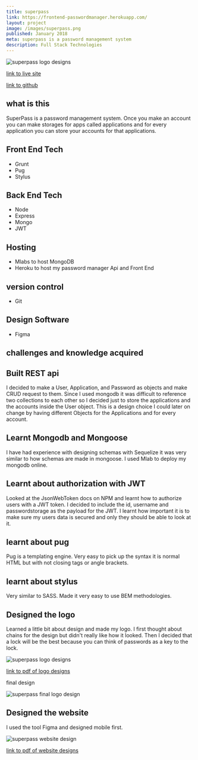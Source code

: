 ```yaml
---
title: superpass
link: https://frontend-passwordmanager.herokuapp.com/
layout: project
image: /images/superpass.png
published: January 2018
meta: superpass is a password management system
description: Full Stack Technologies
---
```


<div class="img-container">
  <img class="img-container__img" src="{{ site.baseurl }}/images/superpass.png" alt="superpass logo designs">
</div>

<p class="center">
  <a href="https://frontend-passwordmanager.herokuapp.com/">link to live site</a>
</p>

<p class="center">
  <a href="https://github.com/colorlessenergy/superpass">link to github</a>
</p>


## what is this

SuperPass is a password management system. Once you make an account you can make storages for apps called applications and for every application you can store your accounts for that applications.

## Front End Tech

* Grunt
* Pug
* Stylus

## Back End Tech

* Node
* Express
* Mongo
* JWT

## Hosting

* Mlabs to host MongoDB
* Heroku to host my password manager Api and Front End

## version control

* Git

## Design Software

* Figma


## challenges and knowledge acquired

## Built REST api

I decided to make a User, Application, and Password as objects and make CRUD request to them. Since I used mongodb it was difficult to reference two collections to each other so I decided just to store the applications and the accounts inside the User object. This is a design choice I could later on change by having different Objects for the Applications and for every account.

## Learnt Mongodb and Mongoose

I have had experience with designing schemas with Sequelize it was very similar to how schemas are made in mongoose. I used Mlab to deploy my mongodb online.

## Learnt about authorization with JWT

Looked at the JsonWebToken docs on NPM and learnt how to authorize users with a JWT token. I decided to include the id, username and passwordstorage as the payload for the JWT. I learnt how important it is to make sure my users data is secured and only they should be able to look at it.

## learnt about pug

Pug is a templating engine. Very easy to pick up the syntax it is normal HTML but with not closing tags or angle brackets.

## learnt about stylus

Very similar to SASS. Made it very easy to use BEM methodologies.


## Designed the logo

Learned a little bit about design and made my logo. I first thought about chains for the design but didn't really like how it looked. Then I decided that a lock will be the best because you can think of passwords as a key to the lock.

<div class="img-container">
  <img class="img-container__img" src="{{ site.baseurl }}/images/logo-design.png" alt="superpass logo designs">
</div>

<p class="center">
  <a href="{{ site.baseurl }}/pdf/superpasslogos.pdf"> link to pdf of logo designs </a>
</p>

final design

<div class="img-container">
  <img class="img-container__img" src="{{ site.baseurl }}/images/superpasslogo.svg" alt="superpass final logo design">
</div>


## Designed the website

I used the tool Figma and designed mobile first.

<div class="img-container">
  <img class="img-container__img" src="{{ site.baseurl }}/images/website-design.png" alt="superpass website design">
</div>



<p class="center">
  <a href="{{ site.baseurl }}/pdf/superpass-website.pdf"> link to pdf of website designs </a>
</p>